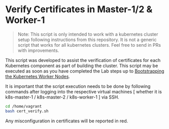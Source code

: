 # Verify Certificates in Master-1/2 & Worker-1

> Note: This script is only intended to work with a kubernetes cluster setup following instructions from this repository. It is not a generic script that works for all kubernetes clusters. Feel free to send in PRs with improvements.

This script was developed to assist the verification of certificates for each Kubernetes component as part of building the cluster. This script may be executed as soon as you have completed the Lab steps up to [Bootstrapping the Kubernetes Worker Nodes](./10-worker-nodes-setup.md). 

It is important that the script execution needs to be done by following commands after logging into the respective virtual machines [ whether it is k8s-master-1 / k8s-master-2 / k8s-worker-1 ] via SSH.

```bash
cd /home/vagrant
bash cert_verify.sh
```

Any misconfiguration in certificates will be reported in red.
